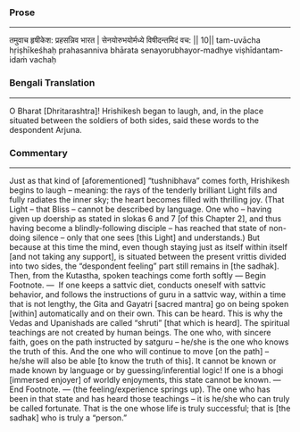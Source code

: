 ### Prose 
 --- 
तमुवाच हृषीकेश: प्रहसन्निव भारत |
सेनयोरुभयोर्मध्ये विषीदन्तमिदं वच: || 10||
tam-uvācha hṛiṣhīkeśhaḥ prahasanniva bhārata
senayorubhayor-madhye viṣhīdantam-idaṁ vachaḥ

### Bengali Translation 
 --- 
O Bharat [Dhritarashtra]! Hrishikesh began to laugh, and, in the place situated between the soldiers of both sides, said these words to the despondent Arjuna. 

### Commentary 
 --- 
Just as that kind of [aforementioned] “tushnibhava” comes forth, Hrishikesh begins to laugh – meaning: the rays of the tenderly brilliant Light fills and fully radiates the inner sky; the heart becomes filled with thrilling joy. (That Light – that Bliss – cannot be described by language. One who – having given up doership as stated in slokas 6 and 7 [of this Chapter 2], and thus having become a blindly-following disciple – has reached that state of non-doing silence – only that one sees [this Light] and understands.) But because at this time the mind, even though staying just as itself within itself [and not taking any support], is situated between the present vrittis divided into two sides, the “despondent feeling” part still remains in [the sadhak]. Then, from the Kutastha, spoken teachings come forth softly — Begin Footnote. —  If one keeps a sattvic diet, conducts oneself with sattvic behavior, and follows the instructions of guru in a sattvic way, within a time that is not lengthy, the Gita and Gayatri [sacred mantra] go on being spoken [within] automatically and on their own. This can be heard. This is why the Vedas and Upanishads are called “shruti” [that which is heard]. The spiritual teachings are not created by human beings. The one who, with sincere faith, goes on the path instructed by satguru – he/she is the one who knows the truth of this. And the one who will continue to move [on the path] – he/she will also be able [to know the truth of this]. It cannot be known or made known by language or by guessing/inferential logic! If one is a bhogi [immersed enjoyer] of worldly enjoyments, this state cannot be known. — End Footnote. — (the feeling/experience springs up). The one who has been in that state and has heard those teachings – it is he/she who can truly be called fortunate. That is the one whose life is truly successful; that is [the sadhak] who is truly a “person.”
